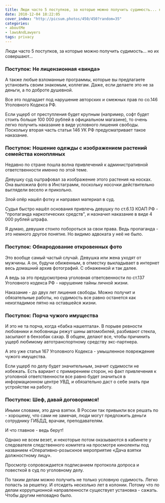 ```yaml
---
title: Люди часто 5 поступков, за которые можно получить судимость... но их совершают...
date: 2010-12-04 18:22:05
cover_index: "http://picsum.photos/450/450?random=35"
categories:
- aboutMe
- lawsAndLawyers
tags: privacy
---
```


Люди часто 5 поступков, за которые можно получить судимость... но их совершают...



### Поступок: Не лицензионная «винда»

А также любые взломанные программы, которые вы предлагаете установить своим знакомым, коллегам. Даже, если делаете это не за деньги, а по доброте душевной.

Все это подпадает под нарушение авторских и смежных прав по со.146 Уголовного Кодекса РФ.

Если ущерб от преступления будет крупным (например, софт будет стоить больше 100 000 рублей в официальном магазине), то очень легко получить наказание в виде условного лишения свободы. Поскольку вторая часть статьи 146 УК РФ предусматривает такое наказание.

### Поступок: Ношение одежды с изображением растений семейства кoнoпляныx

Недавно по стране пошла волна привлечений к административной ответственности именно по этой теме.

Девушку суд оштрафовал за изображение этого растения на носках. Она выложила фото в Инстаграмм, поскольку носочки действительно выглядели весело и прикольно.

Злой опёр нашёл фотку и направил материал в суд.

Судья быстро нашёл основания привлечь девушку по ст.6.13 КОАП РФ - "пропаганда наркoтических средств", и назначил наказание в виде 4 000 рублей штрафа.

Я думаю, девушке стоило побороться за свои права. Ведь пропаганда - это немного другое понятие. Но видимо адвоката у неё не было.

### Поступок: Обнародование откровенных фото

Это вообще самый частый случай. Девушка или жена уходят от мужчины. А он, будучи обиженным, в отместку выкладывает в интернет весь домашний архив фотографий. С обнаженкой и так далее.

А ведь за это предусмотрена уголовная ответсвенности по ст.137 Уголовного кодекса РФ - нарушение тайны личной жизни.

Наказание - до двух лет лишения свободы. Можно получит и обязательные работы, но судимость все равно останется как неизгладимое пятно на оставшейся жизни.

### Поступок: Порча чужого имущества

И это не та порча, когда «бабка нашептала». В порыве ревности любовники и любовницы режут шины автомобилей, разбивают стекла, засыпают в бензобак сахар. В общем, делают все, чтобы причинить ущерб любимому автотранспортному средству экс-партнера.

А это уже статья 167 Уголовного Кодекса - умышленное повреждение чужого имущества.

Если ущерб по делу будет значительным, значит судимости не избежать. Есть вариант с примирением сторон, но факт привлечения к уголовной ответственности все равно будет значиться в информационном центре УВД, и обязательно даст о себе знать при устройстве на работу.

### Поступок: Шеф, давай договоримся!

Иными словами, это дача взятки. В России так привыкли все решать по - хорошему, что сами не замечая, люди могут предложить деньги сотруднику ГИБДД, врачам, преподавателям.

И что главное - ведь берут!

Однако не всем везет, и некоторые потом оказываются в кабинете у следователя следственного комитета на просмотре киноленты под названием «Оперативно-розыскное мероприятие «Дача взятки должностному лицу».

Просмотр сопровождается подписанием протокола допроса и повесткой в суд по уголовному делу.

По таким делам можно получить не только условную судимость. Легко попасть за решетку. И отсидеть несколько лет в колонии. Потому что по делам коррупционной направленности существует установка - сажать. Чтобы другим неповадно было.
